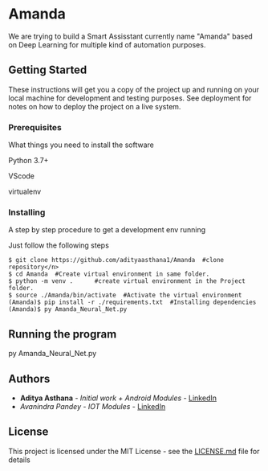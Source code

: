# Amanda

We are trying to build a Smart Assisstant currently name "Amanda" based on Deep Learning for multiple kind of automation purposes.

## Getting Started

These instructions will get you a copy of the project up and running on your local machine for development and testing purposes. See deployment for notes on how to deploy the project on a live system.

### Prerequisites

What things you need to install the software 

Python 3.7+ 

VScode

virtualenv


### Installing

A step by step procedure to get a development env running

Just follow the following steps 

```
$ git clone https://github.com/adityaasthana1/Amanda  #clone repository</n>
$ cd Amanda  #Create virtual environment in same folder.
$ python -m venv .      #create virtual environment in the Project folder.
$ source ./Amanda/bin/activate  #Activate the virtual environment
(Amanda)$ pip install -r ./requirements.txt  #Installing dependencies
(Amanda)$ py Amanda_Neural_Net.py

```

## Running the program

py Amanda_Neural_Net.py

## Authors

* **Aditya Asthana** - *Initial work + Android Modules* - [LinkedIn](https://www.linkedin.com/in/adityaasthana2018/)
* *Avanindra Pandey* - *IOT Modules* - [LinkedIn](https://www.linkedin.com/in/avanindra-pandey-66b0101b0/)



## License

This project is licensed under the MIT License - see the [LICENSE.md](LICENSE.md) file for details

